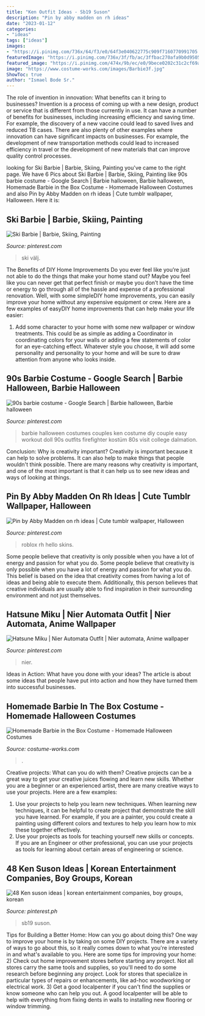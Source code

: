 ```yaml
---
title: "Ken Outfit Ideas - Sb19 Suson"
description: "Pin by abby madden on rh ideas"
date: "2023-01-12"
categories:
- "ideas"
tags: ["ideas"]
images:
- "https://i.pinimg.com/736x/64/f3/e0/64f3e040622775c909f7160770991705.jpg"
featuredImage: "https://i.pinimg.com/736x/3f/fb/ac/3ffbac270afa9b0d95059f3e69dffb2e.jpg"
featured_image: "https://i.pinimg.com/474x/9b/ec/e0/9bece0202c31c2cf69a933ad745f643e.jpg"
image: "https://www.costume-works.com/images/Barbie3f.jpg"
ShowToc: true
author: "Ismael Bode Sr."
---
```



The role of invention in innovation: What benefits can it bring to businesses?
Invention is a process of coming up with a new design, product or service that is different from those currently in use. It can have a number of benefits for businesses, including increasing efficiency and saving time. For example, the discovery of a new vaccine could lead to saved lives and reduced TB cases. There are also plenty of other examples where innovation can have significant impacts on businesses. For example, the development of new transportation methods could lead to increased efficiency in travel or the development of new materials that can improve quality control processes.

	

		
looking for Ski Barbie | Barbie, Skiing, Painting you've came to the right page. We have 6 Pics about Ski Barbie | Barbie, Skiing, Painting like 90s barbie costume - Google Search | Barbie halloween, Barbie halloween, Homemade Barbie in the Box Costume - Homemade Halloween Costumes and also Pin by Abby Madden on rh ideas | Cute tumblr wallpaper, Halloween. Here it is:
		
    
## Ski Barbie | Barbie, Skiing, Painting

<img loading=lazy src="https://i.pinimg.com/736x/3f/fb/ac/3ffbac270afa9b0d95059f3e69dffb2e.jpg" onerror="this.onerror=null;this.src='https://tse3.mm.bing.net/th?id=OIP.nwYULrw04-gmHTWyIw32pwHaJ3&amp;pid=15.1';" alt="Ski Barbie | Barbie, Skiing, Painting">

_Source: pinterest.com_

>ski välj. 

	

The Benefits of DIY Home Improvements
Do you ever feel like you’re just not able to do the things that make your home stand out? Maybe you feel like you can never get that perfect finish or maybe you don’t have the time or energy to go through all of the hassle and expense of a professional renovation. Well, with some simpleDIY home improvements, you can easily improve your home without any expensive equipment or crew. Here are a few examples of easyDIY home improvements that can help make your life easier: 
1. Add some character to your home with some new wallpaper or window treatments. This could be as simple as adding a Coordinator in coordinating colors for your walls or adding a few statements of color for an eye-catching effect. Whatever style you choose, it will add some personality and personality to your home and will be sure to draw attention from anyone who looks inside.

    
## 90s Barbie Costume - Google Search | Barbie Halloween, Barbie Halloween

<img loading=lazy src="https://i.pinimg.com/originals/0b/94/d5/0b94d5b39982b5b96ae65891aac6249e.jpg" onerror="this.onerror=null;this.src='https://tse4.mm.bing.net/th?id=OIP.F3hA8WXZ8K9FYjSY61cRjQHaJ4&amp;pid=15.1';" alt="90s barbie costume - Google Search | Barbie halloween, Barbie halloween">

_Source: pinterest.com_

>barbie halloween costumes couples ken costume diy couple easy workout doll 90s outfits firefighter kostüm 80s visit college dalmation. 

	

Conclusion: Why is creativity important?
Creativity is important because it can help to solve problems. It can also help to make things that people wouldn't think possible. There are many reasons why creativity is important, and one of the most important is that it can help us to see new ideas and ways of looking at things.

    
## Pin By Abby Madden On Rh Ideas | Cute Tumblr Wallpaper, Halloween

<img loading=lazy src="https://i.pinimg.com/736x/64/f3/e0/64f3e040622775c909f7160770991705.jpg" onerror="this.onerror=null;this.src='https://tse2.mm.bing.net/th?id=OIP.NkgGU0CsdHjrnj_866L0bAAAAA&amp;pid=15.1';" alt="Pin by Abby Madden on rh ideas | Cute tumblr wallpaper, Halloween">

_Source: pinterest.com_

>roblox rh hello skins. 

	

Some people believe that creativity is only possible when you have a lot of energy and passion for what you do.
Some people believe that creativity is only possible when you have a lot of energy and passion for what you do. This belief is based on the idea that creativity comes from having a lot of ideas and being able to execute them. Additionally, this person believes that creative individuals are usually able to find inspiration in their surrounding environment and not just themselves.

    
## Hatsune Miku | Nier Automata Outfit | Nier Automata, Anime Wallpaper

<img loading=lazy src="https://i.pinimg.com/736x/e6/f0/6e/e6f06e28a7b2ee4aec27c00537c656e1.jpg" onerror="this.onerror=null;this.src='https://tse2.mm.bing.net/th?id=OIP.F54xwF1Ba7sZW1ELd_aAewHaEK&amp;pid=15.1';" alt="Hatsune Miku | Nier Automata Outfit | Nier automata, Anime wallpaper">

_Source: pinterest.com_

>nier. 

	

Ideas in Action: What have you done with your ideas?
The article is about some ideas that people have put into action and how they have turned them into successful businesses.

    
## Homemade Barbie In The Box Costume - Homemade Halloween Costumes

<img loading=lazy src="https://www.costume-works.com/images/Barbie3f.jpg" onerror="this.onerror=null;this.src='https://tse2.mm.bing.net/th?id=OIP.xq7--0SgGE1gudNwDB2qowAAAA&amp;pid=15.1';" alt="Homemade Barbie in the Box Costume - Homemade Halloween Costumes">

_Source: costume-works.com_

>. 

	

Creative projects: What can you do with them?
Creative projects can be a great way to get your creative juices flowing and learn new skills. Whether you are a beginner or an experienced artist, there are many creative ways to use your projects. Here are a few examples: 
1. Use your projects to help you learn new techniques. When learning new techniques, it can be helpful to create project that demonstrate the skill you have learned. For example, if you are a painter, you could create a painting using different colors and textures to help you learn how to mix these together effectively. 
2. Use your projects as tools for teaching yourself new skills or concepts. If you are an Engineer or other professional, you can use your projects as tools for learning about certain areas of engineering or science.

    
## 48 Ken Suson Ideas | Korean Entertainment Companies, Boy Groups, Korean

<img loading=lazy src="https://i.pinimg.com/474x/9b/ec/e0/9bece0202c31c2cf69a933ad745f643e.jpg" onerror="this.onerror=null;this.src='https://tse2.mm.bing.net/th?id=OIP.jnTK9spuRN0oiGj6NW5dcgAAAA&amp;pid=15.1';" alt="48 Ken suson ideas | korean entertainment companies, boy groups, korean">

_Source: pinterest.ph_

>sb19 suson. 

	

Tips for Building a Better Home: How can you go about doing this?
One way to improve your home is by taking on some DIY projects. There are a variety of ways to go about this, so it really comes down to what you're interested in and what's available to you. Here are some tips for improving your home: 
2) Check out home improvement stores before starting any project. Not all stores carry the same tools and supplies, so you'll need to do some research before beginning any project. Look for stores that specialize in particular types of repairs or enhancements, like ad-hoc woodworking or electrical work. 
3) Get a good localpenter if you can't find the supplies or know someone who can help you out. A good localpenter will be able to help with everything from fixing dents in walls to installing new flooring or window trimming.

